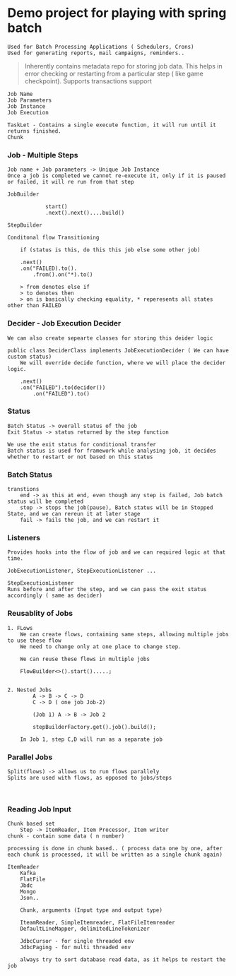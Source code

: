 # Demo project for playing with spring batch

    Used for Batch Processing Applications ( Schedulers, Crons) 
    Used for generating reports, mail campaigns, reminders..


> Inherently contains metadata repo for storing job data. This helps in error checking or restarting from a particular step ( like game checkpoint).
> Supports transactions support

    Job Name
    Job Parameters
    Job Instance
    Job Execution

    TaskLet - Contains a single execute function, it will run until it returns finished.
    Chunk 


### Job - Multiple Steps

    Job name + Job parameters -> Unique Job Instance  
    Once a job is completed we cannot re-execute it, only if it is paused or failed, it will re run from that step

    JobBuilder  

                start()
                .next().next()....build()

    StepBuilder

    Conditonal flow Transitioning

        if (status is this, do this this job else some other job)

        .next()
        .on("FAILED).to().
            .from().on("*).to()

        > from denotes else if
        > to denotes then
        > on is basically checking equality, * reperesents all states other than FAILED 


### Decider - Job Execution Decider

    We can also create sepearte classes for storing this deider logic
    
    public class DeciderClass implements JobExecutionDecider ( We can have custom status)
        We will override decide function, where we will place the decider logic.

        .next()
        .on("FAILED").to(decider())
            .on("FAILED").to()


###  Status

    Batch Status -> overall status of the job
    Exit Status -> status returned by the step function

    We use the exit status for conditional transfer
    Batch status is used for framework while analysing job, it decides whether to restart or not based on this status


###  Batch Status

    transtions
        end -> as this at end, even though any step is failed, Job batch status will be completed
        stop -> stops the job(pause), Batch status will be in Stopped State, and we can rereun it at later stage
        fail -> fails the job, and we can restart it

### Listeners
    Provides hooks into the flow of job and we can required logic at that time.
    
    JobExecutionListener, StepExecutionListener ... 

    StepExecutionListener
    Runs before and after the step, and we can pass the exit status accordingly ( same as decider)

### Reusablity of Jobs

    1. FLows
        We can create flows, containing same steps, allowing multiple jobs to use these flow
        We need to change only at one place to change step.

        We can reuse these flows in multiple jobs

        FlowBuilder<>().start().....;
        

    2. Nested Jobs
            A -> B -> C -> D
            C -> D ( one job Job-2)

            (Job 1) A -> B -> Job 2

            stepBuilderFactory.get().job().build();

        In Job 1, step C,D will run as a separate job

### Parallel Jobs
    Split(flows) -> allows us to run flows parallely
    Splits are used with flows, as opposed to jobs/steps

&nbsp;
### Reading Job Input

    Chunk based set
        Step -> ItemReader, Item Processor, Item writer
    chunk - contain some data ( n number)

    processing is done in chumk based.. ( process data one by one, after each chunk is processed, it will be written as a single chunk again)

    ItemReader
        Kafka
        FlatFile
        Jbdc
        Mongo
        Json.. 

        Chunk, arguments (Input type and output type)

        IteamReader, SimpleItemreader, FlatFileItemreader
        DefaultLineMapper, delimitedLineTokenizer

        JdbcCursor - for single threaded env
        JdbcPaging - for multi threaded env
    
        always try to sort database read data, as it helps to restart the job






    
        
    